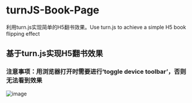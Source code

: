 # turnJS-Book-Page
利用turn.js实现简单的H5翻书效果。Use turn.js to achieve a simple H5 book flipping effect

## 基于turn.js实现H5翻书效果
### 注意事项：用浏览器打开时需要进行‘toggle device toolbar’，否则无法看到效果

![image](https://user-images.githubusercontent.com/44989491/112943501-20eb9800-9164-11eb-8e93-328e192a20c8.png)
